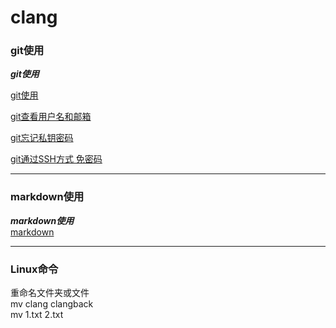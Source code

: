# clang

### git使用

***git使用*** <br>

[git使用](https://blog.csdn.net/youzhouliu/article/details/78952453)

[git查看用户名和邮箱](https://blog.csdn.net/bit_girl/article/details/53560885)

[git忘记私钥密码](https://blog.csdn.net/qq_34902522/article/details/78498664)

[git通过SSH方式 免密码](https://blog.csdn.net/java_gchsh/article/details/72911630)

---
### markdown使用
***markdown使用***<br>
[markdown](https://www.jianshu.com/p/191d1e21f7ed)

---
### Linux命令
重命名文件夹或文件<br>
mv clang clangback<br>
mv 1.txt 2.txt
